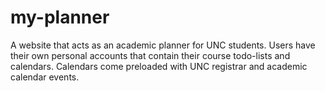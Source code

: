 # my-planner
A website that acts as an academic planner for UNC students. Users have their own personal accounts that contain their course todo-lists and calendars. Calendars come preloaded with UNC registrar and academic calendar events.
